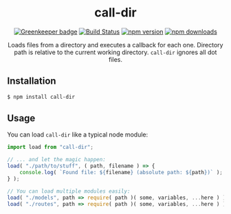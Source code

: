 <div align="center">
  <h1>call-dir</h1>

[![Greenkeeper badge](https://badges.greenkeeper.io/Bartozzz/call-dir.svg)](https://greenkeeper.io/)
[![Build Status](https://img.shields.io/travis/Bartozzz/call-dir.svg)](https://travis-ci.org/Bartozzz/Qilin/)
[![npm version](https://img.shields.io/npm/v/call-dir.svg)](https://www.npmjs.com/package/call-dir)
[![npm downloads](https://img.shields.io/npm/dt/call-dir.svg)](https://www.npmjs.com/package/call-dir)
  <br>

Loads files from a directory and executes a callback for each one. Directory path is relative to the current working directory. `call-dir` ignores all dot files.
</div>

## Installation

```bash
$ npm install call-dir
```

## Usage

You can load `call-dir` like a typical node module:

```javascript
import load from "call-dir";

// ... and let the magic happen:
load( "./path/to/stuff", ( path, filename ) => {
    console.log( `Found file: ${filename} (absolute path: ${path})` );
} );

// You can load multiple modules easily:
load( "./models", path => require( path )( some, variables, ...here ) );
load( "./routes", path => require( path )( some, variables, ...here ) );
```
